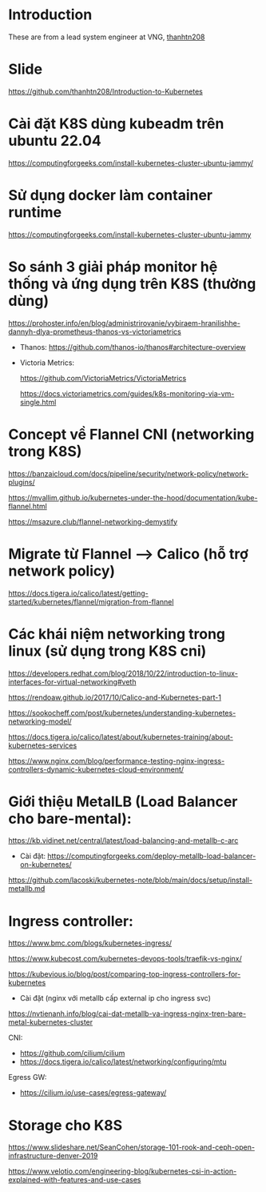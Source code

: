 # Introduction
These are from a lead system engineer at VNG, [thanhtn208](https://github.com/thanhtn208)

# Slide

https://github.com/thanhtn208/Introduction-to-Kubernetes

# Cài đặt K8S dùng kubeadm trên ubuntu 22.04

https://computingforgeeks.com/install-kubernetes-cluster-ubuntu-jammy/

# Sử dụng docker làm container runtime

https://computingforgeeks.com/install-kubernetes-cluster-ubuntu-jammy

# So sánh 3 giải pháp monitor hệ thống và ứng dụng trên K8S (thường dùng)

https://prohoster.info/en/blog/administrirovanie/vybiraem-hranilishhe-dannyh-dlya-prometheus-thanos-vs-victoriametrics

- Thanos: https://github.com/thanos-io/thanos#architecture-overview
- Victoria Metrics:

  https://github.com/VictoriaMetrics/VictoriaMetrics

  https://docs.victoriametrics.com/guides/k8s-monitoring-via-vm-single.html

# Concept về Flannel CNI (networking trong K8S)

https://banzaicloud.com/docs/pipeline/security/network-policy/network-plugins/

https://mvallim.github.io/kubernetes-under-the-hood/documentation/kube-flannel.html

https://msazure.club/flannel-networking-demystify

# Migrate từ Flannel --> Calico (hỗ trợ network policy)

https://docs.tigera.io/calico/latest/getting-started/kubernetes/flannel/migration-from-flannel

# Các khái niệm networking trong linux (sử dụng trong K8S cni)

https://developers.redhat.com/blog/2018/10/22/introduction-to-linux-interfaces-for-virtual-networking#veth

https://rendoaw.github.io/2017/10/Calico-and-Kubernetes-part-1

https://sookocheff.com/post/kubernetes/understanding-kubernetes-networking-model/

https://docs.tigera.io/calico/latest/about/kubernetes-training/about-kubernetes-services

https://www.nginx.com/blog/performance-testing-nginx-ingress-controllers-dynamic-kubernetes-cloud-environment/

# Giới thiệu MetalLB (Load Balancer cho bare-mental):

https://kb.vidinet.net/central/latest/load-balancing-and-metallb-c-arc

+ Cài đặt:
https://computingforgeeks.com/deploy-metallb-load-balancer-on-kubernetes/  

https://github.com/lacoski/kubernetes-note/blob/main/docs/setup/install-metallb.md

# Ingress controller:

https://www.bmc.com/blogs/kubernetes-ingress/

https://www.kubecost.com/kubernetes-devops-tools/traefik-vs-nginx/

https://kubevious.io/blog/post/comparing-top-ingress-controllers-for-kubernetes

- Cài đặt (nginx với metallb cấp external ip cho ingress svc)

https://nvtienanh.info/blog/cai-dat-metallb-va-ingress-nginx-tren-bare-metal-kubernetes-cluster


CNI:
- https://github.com/cilium/cilium
- https://docs.tigera.io/calico/latest/networking/configuring/mtu

Egress GW:
- https://cilium.io/use-cases/egress-gateway/

# Storage cho K8S
https://www.slideshare.net/SeanCohen/storage-101-rook-and-ceph-open-infrastructure-denver-2019

https://www.velotio.com/engineering-blog/kubernetes-csi-in-action-explained-with-features-and-use-cases



